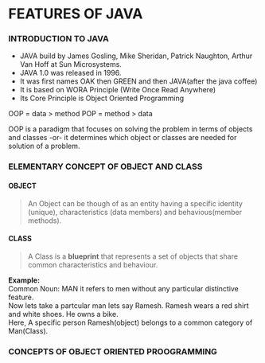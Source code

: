 # FEATURES OF JAVA
### INTRODUCTION TO JAVA
- JAVA build by James Gosling, Mike Sheridan, Patrick Naughton, Arthur Van Hoff at Sun Microsystems.
- JAVA 1.0 was released in 1996.
- It was first names OAK then GREEN and then JAVA(after the java coffee)
- It is based on WORA Principle (Write Once Read Anywhere)
- Its Core Principle is Object Oriented Programming

OOP = data > method
POP = method > data

OOP is a paradigm that focuses on solving the problem in terms of objects and classes -or- it determines which object or classes are needed for solution of a problem.

### ELEMENTARY CONCEPT OF OBJECT AND CLASS

#### OBJECT
> An Object can be though of as an entity having a specific identity (unique), characteristics (data members) and behavious(member methods).  


#### CLASS
> A Class is a **blueprint** that represents a set of objects that share common characteristics and behaviour.


**Example:**  
Common Noun: MAN
it refers to men without any particular distinctive feature.   
Now lets take a partcular man lets say Ramesh. Ramesh wears a red shirt and white shoes. He owns a bike.  
Here, A specific person Ramesh(object) belongs to a common category of Man(Class).

### CONCEPTS OF OBJECT ORIENTED PROOGRAMMING


